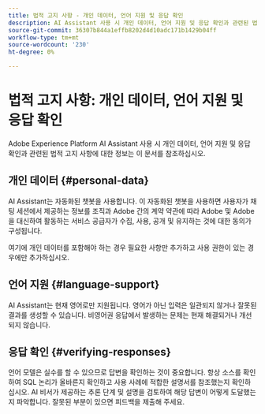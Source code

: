 ```yaml
---
title: 법적 고지 사항 - 개인 데이터, 언어 지원 및 응답 확인
description: AI Assistant 사용 시 개인 데이터, 언어 지원 및 응답 확인과 관련된 법적 면책조항에 대해 알아봅니다.
source-git-commit: 36307b844a1effb8202d4d10adc171b1429b04ff
workflow-type: tm+mt
source-wordcount: '230'
ht-degree: 0%

---
```


# 법적 고지 사항: 개인 데이터, 언어 지원 및 응답 확인

Adobe Experience Platform AI Assistant 사용 시 개인 데이터, 언어 지원 및 응답 확인과 관련된 법적 고지 사항에 대한 정보는 이 문서를 참조하십시오.

## 개인 데이터 {#personal-data}

AI Assistant는 자동화된 챗봇을 사용합니다. 이 자동화된 챗봇을 사용하면 사용자가 채팅 세션에서 제공하는 정보를 조직과 Adobe 간의 계약 약관에 따라 Adobe 및 Adobe을 대신하여 활동하는 서비스 공급자가 수집, 사용, 공개 및 유지하는 것에 대한 동의가 구성됩니다.

여기에 개인 데이터를 포함해야 하는 경우 필요한 사항만 추가하고 사용 권한이 있는 경우에만 추가하십시오.

## 언어 지원 {#language-support}

AI Assistant는 현재 영어로만 지원됩니다. 영어가 아닌 입력은 일관되지 않거나 잘못된 결과를 생성할 수 있습니다. 비영어권 응답에서 발생하는 문제는 현재 해결되거나 개선되지 않습니다.

## 응답 확인 {#verifying-responses}

언어 모델은 실수를 할 수 있으므로 답변을 확인하는 것이 중요합니다. 항상 소스를 확인하여 SQL 논리가 올바른지 확인하고 사용 사례에 적합한 설명서를 참조했는지 확인하십시오. AI 비서가 제공하는 추론 단계 및 설명을 검토하여 해당 답변이 어떻게 도달했는지 파악합니다. 잘못된 부분이 있으면 피드백을 제출해 주세요.
